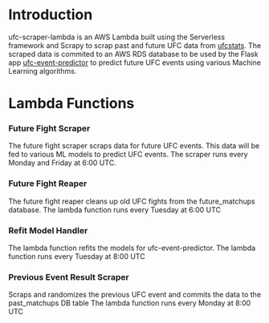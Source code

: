  # Introduction
 ufc-scraper-lambda is an AWS Lambda built using the Serverless framework and Scrapy to scrap past and future UFC data from [ufcstats](http://ufcstats.com/). The scraped data is commited to an AWS RDS database to be used by the Flask app [ufc-event-predictor](https://github.com/natebuel29/ufc-event-predictor) to predict future UFC events using various Machine Learning algorithms. 
 
 # Lambda Functions
 ### Future Fight Scraper

The future fight scraper scraps data for future UFC events. This data will be fed to various ML models to predict UFC events. The scraper runs every Monday and Friday at 6:00 UTC.

### Future Fight Reaper

The future fight reaper cleans up old UFC fights from the future_matchups database. The lambda function runs every Tuesday at 6:00 UTC

### Refit Model Handler

The lambda function refits the models for ufc-event-predictor. The lambda function runs every Tuesday at 8:00 UTC

### Previous Event Result Scraper

Scraps and randomizes the previous UFC event and commits the data to the past_matchups DB table The lambda function runs every Monday at 8:00 UTC
